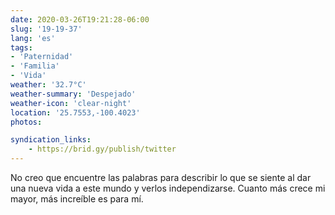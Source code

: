 ```yaml
---
date: 2020-03-26T19:21:28-06:00
slug: '19-19-37'
lang: 'es'
tags:
- 'Paternidad'
- 'Familia'
- 'Vida'
weather: '32.7°C'
weather-summary: 'Despejado'
weather-icon: 'clear-night'
location: '25.7553,-100.4023'
photos:

syndication_links:
    - https://brid.gy/publish/twitter
---
```

No creo que encuentre las palabras para describir lo que se siente al dar una nueva vida a este mundo y verlos independizarse. Cuanto más crece mi mayor, más increíble es para mí.

  
